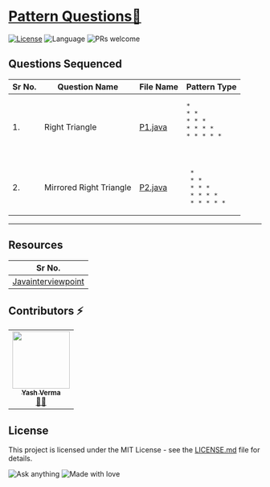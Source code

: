 # [Pattern Questions🚀](https://leetcode.com/problemset/algorithms/)

[![License](https://img.shields.io/badge/license-Apache_2.0-blue.svg)](LICENSE.md) ![Language](https://img.shields.io/badge/language-Java%20%2F%20Data_Structures%2F-blue.svg) ![PRs welcome](https://img.shields.io/badge/PRs%20-welcome-brightgreen.svg) 

## Questions Sequenced
 
| Sr No. | Question Name | File Name | Pattern Type |
|-----------|-----------|---------|---------------|
| 1.| Right Triangle  | [P1.java](https://github.com/vyash5075/Java-Programming/blob/Patterns/P1.java) |<pre>* <br>* * <br>* * * </br>* * * * <br>* * * * * <pre>|
| 2.| Mirrored Right Triangle  | [P2.java](https://github.com/vyash5075/Java-Programming/blob/Patterns/P2.java) | <pre>         * <br>       * *<br>     * * *<br>   * * * *<br> * * * * *|

---  
## Resources
| Sr No. |
|--------|
|[Javainterviewpoint](https://www.javainterviewpoint.com/star-pattern-programs-in-java/)
                        
 ## Contributors ⚡
<table>
  <tr>
    <td align="center"><a href="https://github.com/vyash5075"><img src="https://avatars.githubusercontent.com/u/44260505?v=4" width="114px;" alt=""/><br /><sub><b>Yash Verma</b></sub></a><br /><a href="https://github.com/vyash5075" title="Github"> 👨‍💻 </a></td>
  </tr>
</table>



 
## License
This project is licensed under the MIT License - see the [LICENSE.md](LICENSE.md) file for details.                    
                     
                       
 

















![Ask anything](https://img.shields.io/badge/Ask%20me-anything-1abc9c.svg)   ![Made with love](http://ForTheBadge.com/images/badges/built-with-love.svg) 
